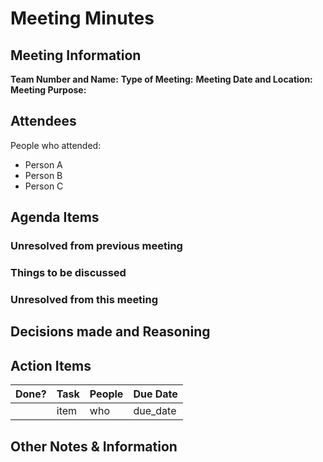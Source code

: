 
# Meeting Minutes

## Meeting Information
**Team Number and Name:**
**Type of Meeting:**
**Meeting Date and Location:** 
**Meeting Purpose:** 


## Attendees
People who attended:
- Person A
- Person B
- Person C

## Agenda Items

### Unresolved from previous meeting

### Things to be discussed

### Unresolved from this meeting

## Decisions made and Reasoning



## Action Items
| Done? | Task | People | Due Date |
| ---- | ---- | ---- | ---- |
| | item | who | due_date |

## Other Notes & Information
